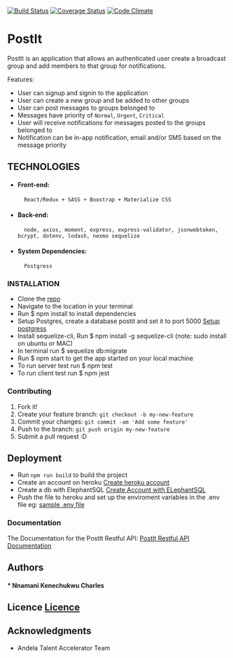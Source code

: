 [![Build Status](https://travis-ci.org/Kenec/PostIt.svg?branch=master)](https://travis-ci.org/Kenec/PostIt)
[![Coverage Status](https://coveralls.io/repos/github/Kenec/PostIt/badge.svg?branch=master)](https://coveralls.io/github/Kenec/PostIt?branch=master)
[![Code Climate](https://codeclimate.com/github/Kenec/PostIt/badges/gpa.svg)](https://codeclimate.com/github/Kenec/PostIt)

# PostIt

PostIt is an application that allows an authenticated user create a broadcast group and add members to that group for notifications. 

Features:
- User can signup and signin to the application
- User can create a new group and be added to other groups
- User can post messages to groups belonged to
- Messages have priority of `Normal`, `Urgent`, `Critical`
- User will receive notifications for messages posted to the groups belonged to 
- Notification can be in-app notification, email and/or SMS based on the message priority

## TECHNOLOGIES
* #### Front-end: 
        React/Redux + SASS + Boostrap + Materialize CSS
* #### Back-end:
        node, axios, moment, express, express-validator, jsonwebtoken, bcrypt, dotenv, lodash, nexmo sequelize
* #### System Dependencies: 
        Postgress

### INSTALLATION
  * Clone the [repo](https://github.com/Kenec/PostIt.git)
  * Navigate to the location in your terminal
  * Run $ npm install to install dependencies
  * Setup Postgres, create a database postit and set it to port 5000 [Setup postgress](http://certek.com/kb4/install-server-postgresql-and-pgadmin-on-windows/)
  * Install sequelize-cli, Run $ npm install -g sequelize-cli (note: sudo install on ubuntu or MAC)
  * In terminal run $ sequelize db:migrate
  * Run $ npm start to get the app started on your local machine
  * To run server test run $ npm test
  * To run client test run $ npm jest

### Contributing
1. Fork it!
2. Create your feature branch: `git checkout -b my-new-feature`
3. Commit your changes: `git commit -am 'Add some feature'`
4. Push to the branch: `git push origin my-new-feature`
5. Submit a pull request :D

## Deployment

* Run  `npm run build` to build the project
* Create an account on heroku [Create heroku account](https://www.heroku.com/)
* Create a db with ElephantSQL [Create Account with ELephantSQL](https://www.elephantsql.com/docs/)
* Push the file to heroku and set up the enviroment variables in the .env file eg: [sample .env file](https://github.com/Kenec/PostIt/blob/master/sample%20env%20file)

### Documentation
The Documentation for the PostIt Restful API: 
[PostIt Restful API Documentation](http://docs.postit4.apiary.io)


## Authors

#### * Nnamani Kenechukwu Charles 

## Licence [Licence](https://github.com/Kenec/PostIt/blob/master/LICENSE)

## Acknowledgments

* Andela Talent Accelerator Team

